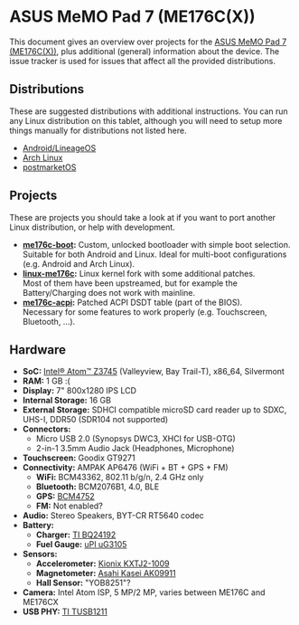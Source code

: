 <!-- SPDX-License-Identifier: CC-BY-SA-4.0 OR GFDL-1.3-or-later -->

# ASUS MeMO Pad 7 (ME176C(X))
This document gives an overview over projects for the [ASUS MeMO Pad 7 (ME176C(X))](https://www.asus.com/Tablets/ASUS_MeMO_Pad_7_ME176C/),
plus additional (general) information about the device. The issue tracker is used for issues that affect all the provided
distributions.

## Distributions
These are suggested distributions with additional instructions. You can run any Linux distribution on this tablet, although
you will need to setup more things manually for distributions not listed here.

- [Android/LineageOS](https://github.com/me176c-dev/android_device_asus_K013)
- [Arch Linux](https://wiki.archlinux.org/index.php/ASUS_MeMO_Pad_7_(ME176C(X)))
- [postmarketOS](https://wiki.postmarketos.org/wiki/Asus_MeMo_Pad_7(me176c(x)))

## Projects
These are projects you should take a look at if you want to port another Linux distribution, or help with development.

- **[me176c-boot](https://github.com/me176c-dev/me176c-boot):** Custom, unlocked bootloader with simple boot selection.  
  Suitable for both Android and Linux. Ideal for multi-boot configurations (e.g. Android and Arch Linux).
- **[linux-me176c](https://github.com/me176c-dev/linux-me176c):** Linux kernel fork with some additional patches.  
  Most of them have been upstreamed, but for example the Battery/Charging does not work with mainline.
- **[me176c-acpi](https://github.com/me176c-dev/me176c-acpi):** Patched ACPI DSDT table (part of the BIOS).  
  Necessary for some features to work properly (e.g. Touchscreen, Bluetooth, ...).

## Hardware
- **SoC:** [Intel® Atom™ Z3745](https://ark.intel.com/products/80270/) (Valleyview, Bay Trail-T), x86_64, Silvermont
- **RAM:** 1 GB :(
- **Display:** 7" 800x1280 IPS LCD
- **Internal Storage:** 16 GB
- **External Storage:** SDHCI compatible microSD card reader up to SDXC, UHS-I, DDR50 (SDR104 not supported)
- **Connectors:**
  - Micro USB 2.0 (Synopsys DWC3, XHCI for USB-OTG)
  - 2-in-1 3.5mm Audio Jack (Headphones, Microphone)
- **Touchscreen:** Goodix GT9271
- **Connectivity:** AMPAK AP6476 (WiFi + BT + GPS + FM)
  - **WiFi:** BCM43362, 802.11 b/g/n, 2.4 GHz only
  - **Bluetooth:** BCM2076B1, 4.0, BLE
  - **GPS:** [BCM4752](https://www.broadcom.com/products/wireless/gnss-gps-socs/bcm4752)
  - **FM:** Not enabled?
- **Audio:** Stereo Speakers, BYT-CR RT5640 codec
- **Battery:**
  - **Charger:** [TI BQ24192](https://www.ti.com/product/BQ24192)
  - **Fuel Gauge:** [uPI uG3105](https://www.upi-semi.com/en-article-upi-642-1611)
- **Sensors:**
  - **Accelerometer:** [Kionix KXTJ2-1009](http://kionixfs.kionix.com/en/datasheet/KXTJ2-1009%20Specifications%20Rev%209.pdf)
  - **Magnetometer:** [Asahi Kasei AK09911](https://www.akm.com/akm/en/file/datasheet/AK09911C.pdf)
  - **Hall Sensor:** "YOB8251"?
- **Camera:** Intel Atom ISP, 5 MP/2 MP, varies between ME176C and ME176CX
- **USB PHY:** [TI TUSB1211](https://www.ti.com/product/TUSB1211)
